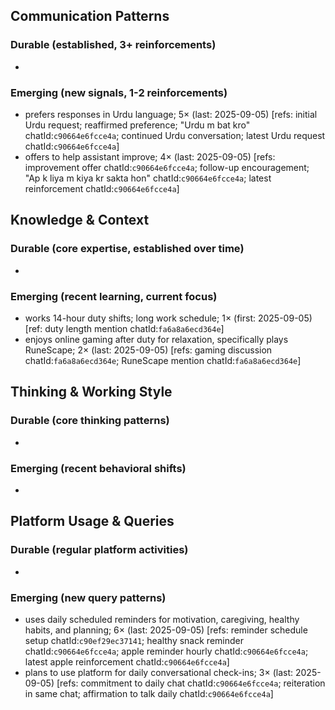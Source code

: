 ## Communication Patterns
### Durable (established, 3+ reinforcements)
-

### Emerging (new signals, 1-2 reinforcements)
- prefers responses in Urdu language; 5× (last: 2025-09-05) [refs: initial Urdu request; reaffirmed preference; "Urdu m bat kro" chatId:`c90664e6fcce4a`; continued Urdu conversation; latest Urdu request chatId:`c90664e6fcce4a`]
- offers to help assistant improve; 4× (last: 2025-09-05) [refs: improvement offer chatId:`c90664e6fcce4a`; follow-up encouragement; "Ap k liya m kiya kr sakta hon" chatId:`c90664e6fcce4a`; latest reinforcement chatId:`c90664e6fcce4a`]

## Knowledge & Context
### Durable (core expertise, established over time)
-

### Emerging (recent learning, current focus)
- works 14-hour duty shifts; long work schedule; 1× (first: 2025-09-05) [ref: duty length mention chatId:`fa6a8a6ecd364e`]
- enjoys online gaming after duty for relaxation, specifically plays RuneScape; 2× (last: 2025-09-05) [refs: gaming discussion chatId:`fa6a8a6ecd364e`; RuneScape mention chatId:`fa6a8a6ecd364e`]

## Thinking & Working Style
### Durable (core thinking patterns)
-

### Emerging (recent behavioral shifts)
-

## Platform Usage & Queries
### Durable (regular platform activities)
-

### Emerging (new query patterns)
- uses daily scheduled reminders for motivation, caregiving, healthy habits, and planning; 6× (last: 2025-09-05) [refs: reminder schedule setup chatId:`c90ef29ec37141`; healthy snack reminder chatId:`c90664e6fcce4a`; apple reminder hourly chatId:`c90664e6fcce4a`; latest apple reinforcement chatId:`c90664e6fcce4a`]
- plans to use platform for daily conversational check-ins; 3× (last: 2025-09-05) [refs: commitment to daily chat chatId:`c90664e6fcce4a`; reiteration in same chat; affirmation to talk daily chatId:`c90664e6fcce4a`]